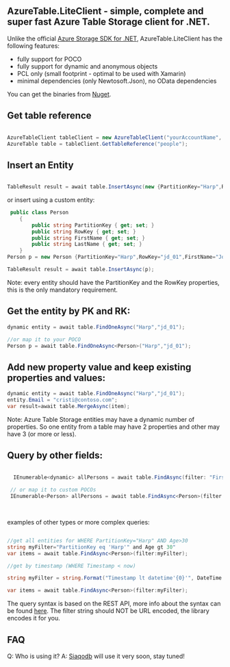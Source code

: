 ## AzureTable.LiteClient - simple, complete and super fast Azure Table Storage client for .NET.

Unlike the official [Azure Storage SDK for .NET](https://github.com/Azure/azure-storage-net), AzureTable.LiteClient has the following features:
* fully support for POCO
* fully support for dynamic and anonymous objects
* PCL only (small footprint - optimal to be used with Xamarin)
* minimal dependencies (only Newtosoft.Json), no OData dependencies

You can get the binaries from [Nuget](https://www.nuget.org/packages/AzureTable.LiteClient/).

## Get table reference

```csharp

AzureTableClient tableClient = new AzureTableClient("yourAccountName", @"yourAccountKey");
AzureTable table = tableClient.GetTableReference("people");

```
## Insert an Entity

```csharp

TableResult result = await table.InsertAsync(new {PartitionKey="Harp",RowKey="jd_01",FirstName="John", LastName="Doe" });

```

or insert using a custom entity:

```csharp
 public class Person
    {
        public string PartitionKey { get; set; }
        public string RowKey { get; set; }
        public string FirstName { get; set; }
        public string LastName { get; set; }
    }
Person p = new Person {PartitionKey="Harp",RowKey="jd_01",FirstName="John", LastName="Doe" };

TableResult result = await table.InsertAsync(p);

```
Note: every entity should have the PartitionKey and the RowKey properties, this is the only mandatory requirement.


## Get the entity by PK and RK:
```csharp
dynamic entity = await table.FindOneAsync("Harp","jd_01");

//or map it to your POCO
Person p = await table.FindOneAsync<Person>("Harp","jd_01");
```

## Add new property value and keep existing properties and values:

```java
dynamic entity = await table.FindOneAsync("Harp","jd_01");
entity.Email = "cristi@contoso.com";
var result=await table.MergeAsync(item);


```
Note: Azure Table Storage entities may have a dynamic number of properties. So one entity from a table may have 2 properties and other may have 3 (or more or less).

## Query by other fields:

```csharp

  IEnumerable<dynamic> allPersons = await table.FindAsync(filter: "FirstName eq 'John'");
       
 // or map it to custom POCOs
 IEnumerable<Person> allPersons = await table.FindAsync<Person>(filter: "FirstName eq 'John'");
                   
          
```

examples of other types or more complex queries:

```csharp

//get all entities for WHERE PartitionKey="Harp" AND Age>30
string myFilter="PartitionKey eq 'Harp'" and Age gt 30"
var items = await table.FindAsync<Person>(filter:myFilter);

//get by timestamp (WHERE Timestamp < now)

string myFilter = string.Format("Timestamp lt datetime'{0}'", DateTime.UtcNow.ToString("o", CultureInfo.InvariantCulture));

var items = await table.FindAsync<Person>(filter:myFilter);

```

The query syntax is based on the REST API, more info about the syntax can be found [here](https://msdn.microsoft.com/en-us/library/azure/dd894031.aspx). The filter string should NOT be URL encoded, the library encodes it for you.


## FAQ

Q: Who is using it?
A: [Siaqodb](http://siaqodb.com) will use it very soon, stay tuned!




